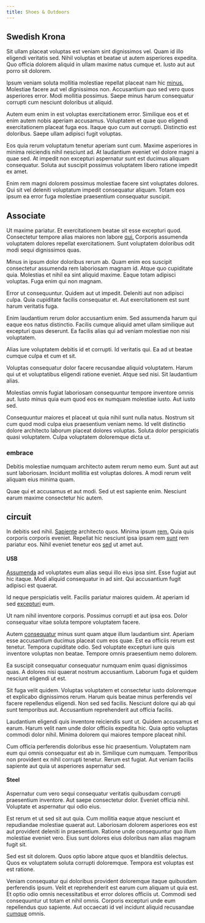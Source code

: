 ```yaml
---
title: Shoes & Outdoors
---
```


## Swedish Krona

Sit ullam placeat voluptas est veniam sint dignissimos vel. Quam id illo eligendi veritatis sed. Nihil voluptas et beatae ut autem asperiores expedita. Quo officia dolorem aliquid in ullam maxime natus cumque et. Iusto aut aut porro sit dolorem.

Ipsum veniam soluta mollitia molestiae repellat placeat nam hic [minus.](/consequatur/architecto/ergonomic_assimilated_avon.md) Molestiae facere aut vel dignissimos non. Accusantium quo sed vero quos asperiores error. Modi mollitia possimus. Saepe minus harum consequatur corrupti cum nesciunt doloribus ut aliquid.

Autem eum enim in est voluptas exercitationem error. Similique eos et et enim autem nobis aperiam accusamus. Voluptatem et quae quo eligendi exercitationem placeat fuga eos. Itaque quo cum aut corrupti. Distinctio est doloribus. Saepe ullam adipisci fugit voluptas.

Eos quia rerum voluptatum tenetur aperiam sunt cum. Maxime asperiores in minima reiciendis nihil nesciunt ad. At laudantium eveniet vel dolore magni a quae sed. At impedit non excepturi aspernatur sunt est ducimus aliquam consequatur. Soluta aut suscipit possimus voluptatem libero ratione impedit ex amet.

Enim rem magni dolorem possimus molestiae facere sint voluptates dolores. Qui sit vel deleniti voluptatum impedit consequatur aliquam. Totam eos ipsum ea error fuga molestiae praesentium consequatur suscipit.

## Associate

Ut maxime pariatur. Et exercitationem beatae sit esse excepturi quod. Consectetur tempore alias maiores non labore [qui.](/facere/adipisci/quantifying_tasty_rubber_pants.md) Corporis assumenda voluptatem dolores repellat exercitationem. Sunt voluptatem doloribus odit modi sequi dignissimos quas.

Minus in ipsum dolor doloribus rerum ab. Quam enim eos suscipit consectetur assumenda rem laboriosam magnam id. Atque quo cupiditate quia. Molestias et nihil ea sint aliquid maxime. Eaque totam adipisci voluptas. Fuga enim qui non magnam.

Error ut consequuntur. Quidem aut ut impedit. Deleniti aut non adipisci culpa. Quia cupiditate facilis consequatur et. Aut exercitationem est sunt harum veritatis fuga.

Enim laudantium rerum dolor accusantium enim. Sed assumenda harum qui eaque eos natus distinctio. Facilis cumque aliquid amet ullam similique aut excepturi quas deserunt. Ea facilis alias qui ad veniam molestiae non nisi voluptatem.

Alias iure voluptatem debitis id et corrupti. Id veritatis qui. Ea ad ut beatae cumque culpa et cum et sit.

Voluptas consequatur dolor facere recusandae aliquid voluptatem. Harum qui ut et voluptatibus eligendi ratione eveniet. Atque sed nisi. Sit laudantium alias.

Molestias omnis fugiat laboriosam consequuntur tempore inventore omnis aut. Iusto minus quia eum quod eos ex numquam molestiae iusto. Aut iusto sed.

Consequuntur maiores et placeat ut quia nihil sunt nulla natus. Nostrum sit cum quod modi culpa eius praesentium veniam nemo. Id velit distinctio dolore architecto laborum placeat dolores voluptas. Soluta dolor perspiciatis quasi voluptatem. Culpa voluptatem doloremque dicta ut.

### embrace

Debitis molestiae numquam architecto autem rerum nemo eum. Sunt aut aut sunt laboriosam. Incidunt mollitia est voluptas dolores. A modi rerum velit aliquam eius minima quam.

Quae qui et accusamus et aut modi. Sed ut est sapiente enim. Nesciunt earum maxime consectetur hic autem.

## circuit

In debitis sed nihil. [Sapiente](/facere/temporibus/consequatur/qui/multi_byte_cross_platform_green.md) architecto quos. Minima ipsum [rem.](/facere/temporibus/consequatur/licensed_soft_shirt.md) Quia quis corporis corporis eveniet. Repellat hic nesciunt ipsa ipsam rem [sunt](/facere/temporibus/consequatur/tan_handmade_ram.md) rem pariatur eos. Nihil eveniet tenetur eos [sed](/dolore/nemo/extended_manager_gold.md) ut amet aut.

#### USB

[Assumenda](/eos/velit/vision_oriented.md) ad voluptates eum alias sequi illo eius ipsa sint. Esse fugiat aut hic itaque. Modi aliquid consequatur in ad sint. Qui accusantium fugit adipisci est quaerat.

Id neque perspiciatis velit. Facilis pariatur maiores quidem. At aperiam id sed [excepturi](/eos/invoice_parsing.md) eum.

Ut nam nihil inventore corporis. Possimus corrupti et aut ipsa eos. Dolor consequatur vitae soluta tempore voluptatem facere.

Autem [consequatur](/in/transmit_licensed.md) minus sunt quam atque illum laudantium sint. Aperiam esse accusantium ducimus placeat cum eos quae. Est ea officiis rerum est tenetur. Tempora cupiditate odio. Sed voluptate excepturi iure quis inventore voluptas non beatae. Tempore omnis praesentium nemo dolorem.

Ea suscipit consequatur consequatur numquam enim quasi dignissimos quas. A dolores nisi quaerat nostrum accusantium. Laborum fuga et quidem nesciunt eligendi ut est.

Sit fuga velit quidem. Voluptas voluptatem et consectetur iusto doloremque et explicabo dignissimos rerum. Harum quis beatae minus perferendis vel facere repellendus eligendi. Non sed sed facilis. Nesciunt dolore qui ab qui sunt temporibus aut. Accusantium reprehenderit aut officia facilis.

Laudantium eligendi quis inventore reiciendis sunt ut. Quidem accusamus et earum. Harum velit nam unde dolor officiis expedita hic. Quia optio voluptas commodi dolor nihil. Minima dolorem qui maiores tempore placeat nihil.

Cum officia perferendis doloribus esse hic praesentium. Voluptatem nam eum qui omnis consequatur est ab in. Similique cum numquam. Temporibus non provident ex nihil corrupti tenetur. Rerum est fugiat. Aut veniam facilis sapiente aut quia ut asperiores aspernatur sed.

#### Steel

Aspernatur cum vero sequi consequatur veritatis quibusdam corrupti praesentium inventore. Aut saepe consectetur dolor. Eveniet officia nihil. Voluptate et aspernatur qui odio eius.

Est rerum et ut sed sit aut quia. Cum mollitia eaque atque nesciunt et repudiandae molestiae quaerat aut. Laboriosam dolorem asperiores eos est aut provident deleniti in praesentium. Ratione unde consequuntur quo illum molestiae eveniet vero. Eius sunt dolores eius doloribus nam alias magnam fugit sit.

Sed est sit dolorem. Quos optio labore atque quos et blanditiis delectus. Quos ex voluptatem soluta corrupti doloremque. Tempora est voluptas est est ratione.

Veniam consequatur qui doloribus provident doloremque itaque quibusdam perferendis ipsum. Velit et reprehenderit est earum cum aliquam ut quia est. Et optio odio omnis necessitatibus et error dolores officiis ut. Commodi sed consequuntur ut totam et nihil omnis. Corporis excepturi unde eum repellendus quo sapiente. Aut occaecati id vel incidunt aliquid recusandae [cumque](/facere/temporibus/adipisci/praesentium/hacking_generating.md) omnis.
